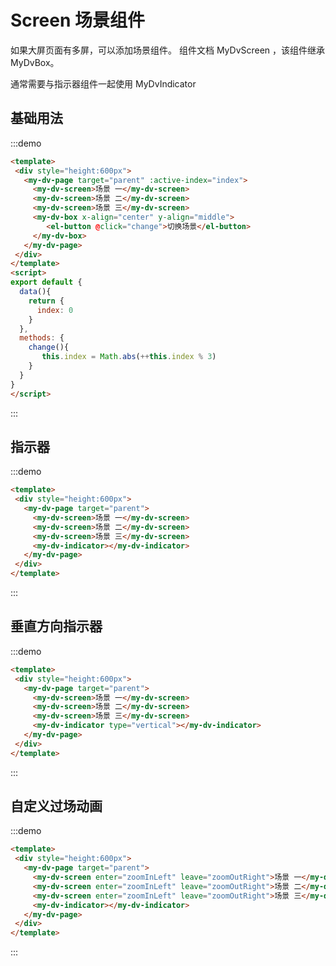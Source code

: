 # Screen 场景组件

如果大屏页面有多屏，可以添加场景组件。
组件文档 <api-link href="dv/my-dv-screen">MyDvScreen</api-link>
，该组件继承 <api-link href="dv/my-dv-box">MyDvBox</api-link>。

通常需要与指示器组件一起使用 <api-link href="dv/my-dv-indicator">MyDvIndicator</api-link>

## 基础用法
:::demo
```html
<template>
 <div style="height:600px">
   <my-dv-page target="parent" :active-index="index">
     <my-dv-screen>场景 一</my-dv-screen>
     <my-dv-screen>场景 二</my-dv-screen>
     <my-dv-screen>场景 三</my-dv-screen>
     <my-dv-box x-align="center" y-align="middle">
        <el-button @click="change">切换场景</el-button>
     </my-dv-box>
   </my-dv-page>
 </div>
</template>
<script>
export default {
  data(){
    return {
      index: 0
    }
  },
  methods: {
    change(){
       this.index = Math.abs(++this.index % 3)
    }
  }
}
</script>
```
:::

## 指示器

:::demo
```html
<template>
 <div style="height:600px">
   <my-dv-page target="parent">
     <my-dv-screen>场景 一</my-dv-screen>
     <my-dv-screen>场景 二</my-dv-screen>
     <my-dv-screen>场景 三</my-dv-screen>
     <my-dv-indicator></my-dv-indicator>
   </my-dv-page>
 </div>
</template>
```
:::

## 垂直方向指示器
:::demo
```html
<template>
 <div style="height:600px">
   <my-dv-page target="parent">
     <my-dv-screen>场景 一</my-dv-screen>
     <my-dv-screen>场景 二</my-dv-screen>
     <my-dv-screen>场景 三</my-dv-screen>
     <my-dv-indicator type="vertical"></my-dv-indicator>
   </my-dv-page>
 </div>
</template>
```
:::

## 自定义过场动画
:::demo
```html
<template>
 <div style="height:600px">
   <my-dv-page target="parent">
     <my-dv-screen enter="zoomInLeft" leave="zoomOutRight">场景 一</my-dv-screen>
     <my-dv-screen enter="zoomInLeft" leave="zoomOutRight">场景 二</my-dv-screen>
     <my-dv-screen enter="zoomInLeft" leave="zoomOutRight">场景 三</my-dv-screen>
     <my-dv-indicator></my-dv-indicator>
   </my-dv-page>
 </div>
</template>
```
:::

